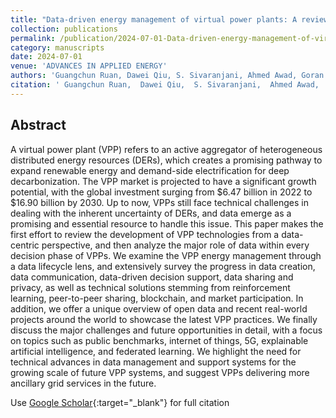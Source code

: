 ```yaml
---
title: "Data-driven energy management of virtual power plants: A review"
collection: publications
permalink: /publication/2024-07-01-Data-driven-energy-management-of-virtual-power-plants-A-review
category: manuscripts
date: 2024-07-01
venue: 'ADVANCES IN APPLIED ENERGY'
authors: 'Guangchun Ruan, Dawei Qiu, S. Sivaranjani, Ahmed Awad, Goran Strbac'
citation: ' Guangchun Ruan,  Dawei Qiu,  S. Sivaranjani,  Ahmed Awad,  Goran Strbac, &quot;Data-driven energy management of virtual power plants: A review.&quot; ADVANCES IN APPLIED ENERGY, 2024.'
---
```


## Abstract

A virtual power plant (VPP) refers to an active aggregator of heterogeneous distributed energy resources (DERs), which creates a promising pathway to expand renewable energy and demand-side electrification for deep decarbonization. The VPP market is projected to have a significant growth potential, with the global investment surging from $6.47 billion in 2022 to $16.90 billion by 2030. Up to now, VPPs still face technical challenges in dealing with the inherent uncertainty of DERs, and data emerge as a promising and essential resource to handle this issue. This paper makes the first effort to review the development of VPP technologies from a data-centric perspective, and then analyze the major role of data within every decision phase of VPPs. We examine the VPP energy management through a data lifecycle lens, and extensively survey the progress in data creation, data communication, data-driven decision support, data sharing and privacy, as well as technical solutions stemming from reinforcement learning, peer-to-peer sharing, blockchain, and market participation. In addition, we offer a unique overview of open data and recent real-world projects around the world to showcase the latest VPP practices. We finally discuss the major challenges and future opportunities in detail, with a focus on topics such as public benchmarks, internet of things, 5G, explainable artificial intelligence, and federated learning. We highlight the need for technical advances in data management and support systems for the growing scale of future VPP systems, and suggest VPPs delivering more ancillary grid services in the future.

Use [Google Scholar](https://scholar.google.com/scholar?q=Data+driven+energy+management+of+virtual+power+plants:+A+review){:target="_blank"} for full citation